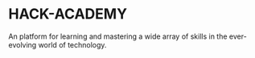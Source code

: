 # HACK-ACADEMY
An platform for learning and mastering a wide array of skills in the ever-evolving world of technology.
